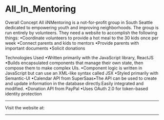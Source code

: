 # All_In_Mentoring 

Overall Concept
All iiNMentoring is a not-for-profit group in South Seattle dedicated to empowering youth and improving neighborhoods.  The group is run entirely by volunteers.  They need a website to accomplish the following things:
•Coordinate volunteers to provide a hot meal to the 30 kids once per week
•Connect parents and kids to mentors 
•Provide parents with important documents 
•Solicit donations

Technologies Used
•Written primarily with the JavaScript library, ReactJS
•Builds encapsulated components that manage their own state, then compose them to make complex UIs.
•Component logic is written in JavaScript but can use an XML-like syntax called JSX
•Styled primarily with Semantic-UI
•Calendar API from SuperSaas•The API can be used to create and update information in the database directly.Easily integrated and modified.
•Donation API from PayPal 
•Uses OAuth 2.0 for token-based identity protection

---
Visit the website at:

---
